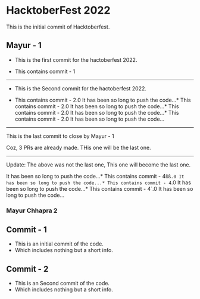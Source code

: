 # HacktoberFest 2022

This is the initial commit of Hacktoberfest.

## Mayur - 1

* This is the first commit for the hactoberfest 2022.

* This contains commit - 1


______
* This is the Second commit for the hactoberfest 2022.

* This contains commit - 2.0
It has been so long to push the code...* This contains commit - 2.0
It has been so long to push the code...* This contains commit - 2.0
It has been so long to push the code...* This contains commit - 2.0
It has been so long to push the code...

-----
This is the last commit to close by Mayur - 1

Coz, 3 PRs are already made. THis one will be the last one.

----
Update: The above was not the last one, This one will become the last one.

It has been so long to push the code...* This contains commit - 4`ßß.0
It has been so long to push the code...* This contains commit - 4`.0
It has been so long to push the code...* This contains commit - 4`.0
It has been so long to push the code...

### Mayur Chhapra 2

## Commit - 1
  - This is an initial commit of the code.
  - Which includes nothing but a short info.

## Commit - 2
  - This is an Second commit of the code.
  - Which includes nothing but a short info.
